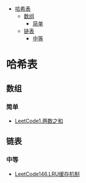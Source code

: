 <!-- TOC -->

- [哈希表](#哈希表)
  - [数组](#数组)
    - [简单](#简单)
  - [链表](#链表)
    - [中等](#中等)

<!-- /TOC -->
# 哈希表
## 数组
### 简单
- [LeetCode1.两数之和](https://leetcode-cn.com/problems/two-sum/)
## 链表
### 中等
- [LeetCode146.LRU缓存机制](https://leetcode-cn.com/problems/lru-cache/)

